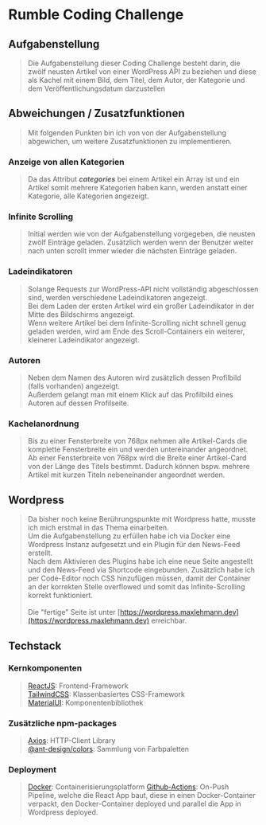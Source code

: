 # Rumble Coding Challenge

## Aufgabenstellung

> Die Aufgabenstellung dieser Coding Challenge besteht darin, die zwölf neusten Artikel von einer WordPress API zu beziehen und diese als Kachel mit einem Bild, dem Titel, dem Autor, der Kategorie und dem Veröffentlichungsdatum darzustellen

## Abweichungen / Zusatzfunktionen

> Mit folgenden Punkten bin ich von von der Aufgabenstellung abgewichen, um weitere Zusatzfunktionen zu implementieren.

### Anzeige von allen Kategorien

> Da das Attribut ***categories*** bei einem Artikel ein Array ist und ein Artikel somit mehrere Kategorien haben kann, werden anstatt einer Kategorie, alle Kategorien angezeigt.

### Infinite Scrolling

> Initial werden wie von der Aufgabenstellung vorgegeben, die neusten zwölf Einträge geladen. Zusätzlich werden wenn der Benutzer weiter nach unten scrollt immer wieder die nächsten Einträge geladen.

### Ladeindikatoren

> Solange Requests zur WordPress-API nicht vollständig abgeschlossen sind, werden verschiedene Ladeindikatoren angezeigt. \
> Bei dem Laden der ersten Artikel wird ein großer Ladeindikator in der Mitte des Bildschirms angezeigt. \
> Wenn weitere Artikel bei dem Infinite-Scrolling nicht schnell genug geladen werden, wird am Ende des Scroll-Containers ein weiterer, kleinerer Ladeindikator angezeigt.

### Autoren

> Neben dem Namen des Autoren wird zusätzlich dessen Profilbild (falls vorhanden) angezeigt. \
> Außerdem gelangt man mit einem Klick auf das Profilbild eines Autoren auf dessen Profilseite.

### Kachelanordnung

> Bis zu einer Fensterbreite von 768px nehmen alle Artikel-Cards die komplette Fensterbreite ein und werden untereinander angeordnet. \
> Ab einer Fensterbreite von 768px wird die Breite einer Artikel-Card von der Länge des Titels bestimmt. Dadurch können bspw. mehrere Artikel mit kurzen Titeln nebeneinander angeordnet werden.

## Wordpress

> Da bisher noch keine Berührungspunkte mit Wordpress hatte, musste ich mich erstmal in das Thema einarbeiten. \
> Um die Aufgabenstellung zu erfüllen habe ich via Docker eine Wordpress Instanz aufgesetzt und ein Plugin für den News-Feed erstellt. \
> Nach dem Aktivieren des Plugins habe ich eine neue Seite angestellt und den News-Feed via Shortcode eingebunden. Zusätzlich habe ich per Code-Editor noch CSS hinzufügen müssen, damit der Container an der korrekten Stelle overflowed und somit das Infinite-Scrolling korrekt funktioniert.
> \
> \
> Die "fertige" Seite ist unter [https://wordpress.maxlehmann.dev](https://wordpress.maxlehmann.dev) erreichbar.

## Techstack

### Kernkomponenten

>[ReactJS](https://react.dev/): Frontend-Framework \
[TailwindCSS](https://tailwindcss.com/): Klassenbasiertes CSS-Framework \
[MaterialUI](https://mui.com/): Komponentenbibliothek

### Zusätzliche npm-packages

> [Axios](https://www.npmjs.com/package/axios): HTTP-Client Library \
> [@ant-design/colors](https://www.npmjs.com/package/@ant-design/colors): Sammlung von Farbpaletten

### Deployment

> [Docker](https://www.docker.com/): Containerisierungsplatform
> [Github-Actions](https://github.com/features/actions): On-Push Pipeline, welche die React App baut, diese in einen Docker-Container verpackt, den Docker-Container deployed und parallel die App in Wordpress deployed.
